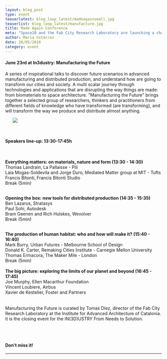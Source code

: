 ```yaml
---
layout: blog_post
type: event
teaserlatest: blog_loop_latest/madeagainsmall.jpg
teaserlist: blog_loop_latest/manufacture.jpg
title: Made Again Conference
meta: "Space10 and the Fab City Research Laboratory are launching a challenge for our designers and makers to reflect and act on how and why we make things."
author: Maria Ustarroz
date: 26/05/2016
category: event
---
```



<h4>June 23rd at In3dustry: Manufacturing the Future</h4>


A series of inspirational talks to discover future scenarios in advanced manufacturing and distributed production, and understand how are going to transform our cities and society. A multi scalar journey through technologies and applications that are disrupting the way things are made: from biomaterials to space architecture. "Manufacturing the Future" brings together a selected group of researchers, thinkers and practitioners from different fields of knowledge who have transformed (are transforming), and will transform the way we produce and distribute almost anything.
<br>



<ul><img src= "http://www.fablabbcn.org/img/blog/blog_loop_latest/manufacture.jpg" align="middle"></ul>



<br>
<h4>Speakers line-up: 13:30-17:45h</h4><br>

<b>Everything matters: on materials, nature and form (13:30 - 14:30)</b><br>
Thomas Landrain, La Pallaisse -  Pili<br>
Laia Mogas-Soldevila and Jorge Duro, Mediated Matter group at MIT - Tufts<br>
Francis Bitonti, Francis Bitonti Studio <br>
Break (5min)<br>
<br>

<b>Opening the box: new tools for distributed production (14:35 - 15:35)</b><br>
Ben Lazarus, Stratasys <br>
Paul Sohi, Autodesk <br>
Bram Geenen and Rich Hulskes, Wevolver<br>
Break (5min)<br>
<br>




<b>The production of human habitat: who and how will make it? (15:40 - 16:40)</b><br>
Mark Burry, Urban Futures - Melbourne School of Design<br>
Donald K. Carter, Remaking Cities Institute - Carnegie Mellon University<br>
Thomas Ermacora, The Maker Mile - London<br>
Break (5min)<br>
<br>
<b>The big picture: exploring the limits of our planet and beyond (16:45 - 17:45)</b><br>
Joe Murphy, Ellen Macarthur Foundation<br>
Vincent Loubiere, Airbus<br>
Xavier de Kestelier, Foster and Partners<br>
<br>
<br>
Manufacturing the Future is curated by Tomas Diez, director of the Fab City Research Laboratory at the Institute for Advanced Architecture of Catalonia. It is the closing event for the IN(3D)USTRY From Needs to Solution.<br>
<br>

<br>
<h4>Don't miss it!</h4>


---